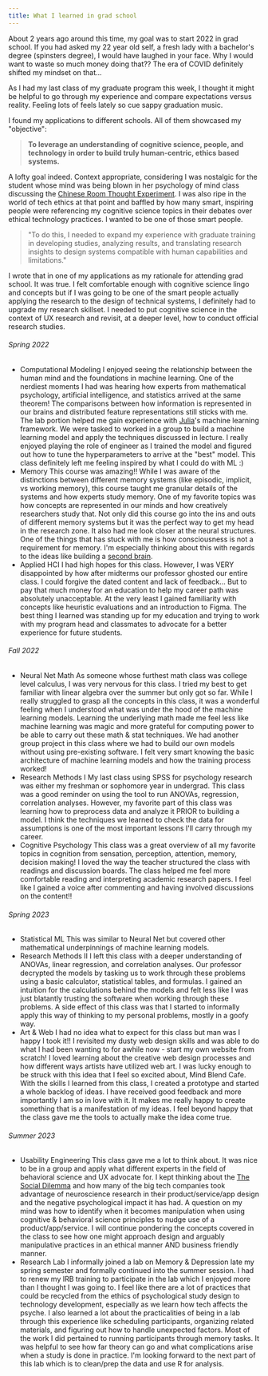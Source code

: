 ```yaml
---
title: What I learned in grad school
---
```


About 2 years ago around this time, my goal was to start 2022 in grad school. If you had asked my 22 year old self, a fresh lady with a bachelor's degree (spinsters degree), I would have laughed in your face. Why I would want to waste so much money doing that?? The era of COVID definitely shifted my mindset on that... 

As I had my last class of my graduate program this week, I thought it might be helpful to go through my experience and compare expectations versus reality. Feeling lots of feels lately so cue sappy graduation music.

I found my applications to different schools. All of them showcased my "objective": 
>**To leverage an understanding of cognitive science, people, and technology in order to build truly human-centric, ethics based systems.** 

A lofty goal indeed. Context appropriate, considering I was nostalgic for the student whose mind was being blown in her psychology of mind class discussing the [Chinese Room Thought Experiment](https://plato.stanford.edu/entries/chinese-room/). I was also ripe in the world of tech ethics at that point and baffled by how many smart, inspiring people were referencing my cognitive science topics in their debates over ethical technology practices. I wanted to be one of those smart people. 

>"To do this, I needed to expand my experience with graduate training in developing studies, analyzing results, and translating research insights to design systems compatible with human capabilities and limitations."

I wrote that in one of my applications as my rationale for attending grad school. It was true. I felt comfortable enough with cognitive science lingo and concepts but if I was going to be one of the smart people actually applying the research to the design of technical systems, I definitely had to upgrade my research skillset. I needed to put cognitive science in the context of UX research and revisit, at a deeper level, how to conduct official research studies. 



###### Spring 2022
- Computational Modeling 
	  I enjoyed seeing the relationship between the human mind and the foundations in machine learning. One of the nerdiest moments I had was hearing how experts from mathematical psychology, artificial intelligence, and statistics arrived at the same theorem! The comparisons between how information is represented in our brains and distributed feature representations still sticks with me. The lab portion helped me gain experience with [Julia](https://julialang.org/)'s machine learning framework. We were tasked to worked in a group to build a machine learning model and apply the techniques discussed in lecture. I really enjoyed playing the role of engineer as I trained the model and figured out how to tune the hyperparameters to arrive at the "best" model. This class definitely left me feeling inspired by what I could do with ML :)
- Memory 
	  This course was amazing!! While I was aware of the distinctions between different memory systems (like episodic, implicit, vs working memory), this course taught me granular details of the systems and how experts study memory. One of my favorite topics was how concepts are represented in our minds and how creatively researchers study that. Not only did this course go into the ins and outs of different memory systems but it was the perfect way to get my head in the research zone. It also had me look closer at the neural structures. One of the things that has stuck with me is how consciousness is not a requirement for memory. I'm especially thinking about this with regards to the ideas like building a [second brain](https://maggieappleton.com/basb).  
- Applied HCI
	  I had high hopes for this class. However, I was VERY disappointed by how after midterms our professor ghosted our entire class. I could forgive the dated content and lack of feedback... But to pay that much money for an education to help my career path was absolutely unacceptable. At the very least I gained familiarity with concepts like heuristic evaluations and an introduction to Figma. The best thing I learned was standing up for my education and trying to work with my program head and classmates to advocate for a better experience for future students. 

###### Fall 2022
- Neural Net Math 
	  As someone whose furthest math class was college level calculus, I was very nervous for this class. I tried my best to get familiar with linear algebra over the summer but only got so far. While I really struggled to grasp all the concepts in this class, it was a wonderful feeling when I understood what was under the hood of the machine learning models. Learning the underlying math made me feel less like machine learning was magic and more grateful for computing power to be able to carry out these math & stat techniques. We had another group project in this class where we had to build our own models without using pre-existing software. I felt very smart knowing the basic architecture of machine learning models and how the training process worked! 
- Research Methods I
	  My last class using SPSS for psychology research was either my freshman or sophomore year in undergrad. This class was a good reminder on using the tool to run ANOVAs, regression, correlation analyses. However, my favorite part of this class was learning how to preprocess data and analyze it PRIOR to building a model. I think the techniques we learned to check the data for assumptions is one of the most important lessons I'll carry through my career.
- Cognitive Psychology
	  This class was a great overview of all my favorite topics in cognition from sensation, perception, attention, memory, decision making! I loved the way the teacher structured the class with readings and discussion boards. The class helped me feel more comfortable reading and interpreting academic research papers. I feel like I gained a voice after commenting and having involved discussions on the content!! 

###### Spring 2023 
- Statistical ML
	  This was similar to Neural Net but covered other mathematical underpinnings of machine learning models. 
- Research Methods II
	  I left this class with a deeper understanding of ANOVAs, linear regression, and correlation analyses. Our professor decrypted the models by tasking us to work through these problems using a basic calculator, statistical tables, and formulas. I gained an intuition for the calculations behind the models and felt less like I was just blatantly trusting the software when working through these problems. A side effect of this class was that I started to informally apply this way of thinking to my personal problems, mostly in a goofy way. 
- Art & Web
	  I had no idea what to expect for this class but man was I happy I took it!! I revisited my dusty web design skills and was able to do what I had been wanting to for awhile now - start my own website from scratch! I loved learning about the creative web design processes and how different ways artists have utilized web art. I was lucky enough to be struck with this idea that I feel so excited about, Mind Blend Cafe. With the skills I learned from this class, I created a prototype and started a whole backlog of ideas. I have received good feedback and more importantly I am so in love with it. It makes me really happy to create something that is a manifestation of my ideas. I feel beyond happy that the class gave me the tools to actually make the idea come true.

###### Summer 2023
- Usability Engineering
	  This class gave me a lot to think about. It was nice to be in a group and apply what different experts in the field of behavioral science and UX advocate for. I kept thinking about the [The Social Dilemma](https://en.wikipedia.org/wiki/The_Social_Dilemma) and how many of the big tech companies took advantage of neuroscience research in their product/service/app design and the negative psychological impact it has had. A question on my mind was how to identify when it becomes manipulation when using cognitive & behavioral science principles to nudge use of a product/app/service. I will continue pondering the concepts covered in the class to see how one might approach design and arguably manipulative practices in an ethical manner AND business friendly manner. 
- Research Lab 
	  I informally joined a lab on Memory & Depression late my spring semester and formally continued into the summer session. I had to renew my IRB training to participate in the lab which I enjoyed more than I thought I was going to. I feel like there are a lot of practices that could be recycled from the ethics of psychological study design to technology development, especially as we learn how tech affects the psyche. I also learned a lot about the practicalities of being in a lab through this experience like scheduling participants, organizing related materials, and figuring out how to handle unexpected factors. Most of the work I did pertained to running participants through memory tasks. It was helpful to see how far theory can go and what complications arise when a study is done in practice. I'm looking forward to the next part of this lab which is to clean/prep the data and use R for analysis.


